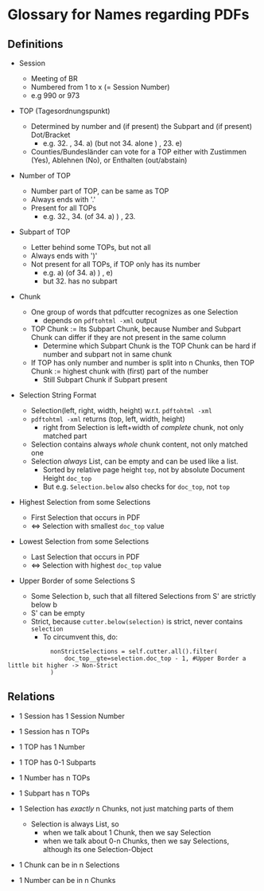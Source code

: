 # Glossary for Names regarding PDFs

## Definitions

* Session
  * Meeting of BR
  * Numbered from 1 to x (= Session Number)
  * e.g 990 or 973

* TOP (Tagesordnungspunkt)
  * Determined by number and (if present) the Subpart and (if present) Dot/Bracket
    * e.g. 32. , 34. a) (but not 34. alone ) , 23. e)
  * Counties/Bundesländer can vote for a TOP either with Zustimmen (Yes), Ablehnen (No), or Enthalten (out/abstain)

* Number of TOP
  * Number part of TOP, can be same as TOP
  * Always ends with '.'
  * Present for all TOPs
    * e.g. 32., 34. (of 34. a) ) , 23.

* Subpart of TOP
  * Letter behind some TOPs, but not all
  * Always ends with ')'
  * Not present for all TOPs, if TOP only has its number
    * e.g. a) (of 34. a) ) , e)
    * but 32. has no subpart

* Chunk
  * One group of words that pdfcutter recognizes as one Selection
    * depends on `pdftohtml -xml` output
  * TOP Chunk := Its Subpart Chunk, because Number and Subpart Chunk can differ if they are not present in the same column
      * Determine which Subpart Chunk is the TOP Chunk can be hard if number and subpart not in same chunk
  * If TOP has only number and number is split into n Chunks, then TOP Chunk := highest chunk with (first) part of the number
    * Still Subpart Chunk if Subpart present

* Selection String Format
  * Selection(left, right, width, height) w.r.t. `pdftohtml -xml`
  * `pdftohtml -xml` returns (top, left, width, height)
    * right from Selection is left+width of *complete* chunk, not only matched part
  * Selection contains always *whole* chunk content, not only matched one
  * Selection *always* List, can be empty and can be used like a list.
    * Sorted by relative page height `top`, not by absolute Document Height `doc_top`
    * But e.g. `Selection.below` also checks for `doc_top`, not `top`

* Highest Selection from some Selections
  * First Selection that occurs in PDF
  * <=> Selection with smallest `doc_top` value

* Lowest Selection from some Selections
  * Last Selection that occurs in PDF
  * <=> Selection with highest `doc_top` value

* Upper Border of some Selections S
  * Some Selection b, such that all filtered Selections from S' are strictly below b
  * S' can be empty
  * Strict, because `cutter.below(selection)` is strict, never contains `selection`
    * To circumvent this, do:

```
            nonStrictSelections = self.cutter.all().filter(
                doc_top__gte=selection.doc_top - 1, #Upper Border a little bit higher -> Non-Strict
            )
```


## Relations

* 1 Session has 1 Session Number
* 1 Session has n TOPs
* 1 TOP has 1 Number
* 1 TOP has 0-1 Subparts
* 1 Number has n TOPs
* 1 Subpart has n TOPs
* 1 Selection has *exactly* n Chunks, not just matching parts of them
  * Selection is always List, so
    * when we talk about 1 Chunk, then we say Selection
    * when we talk about 0-n Chunks, then we say Selections, although its one Selection-Object
    
* 1 Chunk can be in n Selections
* 1 Number can be in n Chunks
